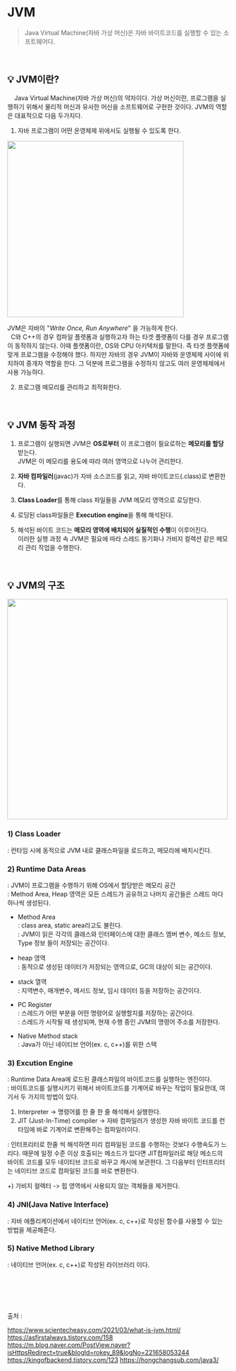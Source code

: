# JVM
> Java Virtual Machine(자바 가상 머신)은 자바 바이트코드를 실행할 수 있는 소프트웨어다.

<br>

## 💡 JVM이란?
&nbsp; &nbsp; Java Virtual Machine(자바 가상 머신)의 약자이다. 가상 머신이란, 프로그램을 실행하기 위해서 물리적 머신과 유사한 머신을 소프트웨어로 구현한 것이다. JVM의 역할은 대표적으로 다음 두가지다.

1. 자바 프로그램이 어떤 운영체제 위에서도 실행될 수 있도록 한다.<br>

<img src="https://user-images.githubusercontent.com/70243735/133730262-47a52cc0-f069-4631-a4ec-c71b28b61a03.png" width="400px">


JVM은 자바의 "*Write Once, Run Anywhere*" 을 가능하게 한다.   
&nbsp; C와 C++의 경우 컴파일 플렛폼과 실행하고자 하는 타겟 플랫폼이 다를 경우 프로그램이 동작하지 않는다. 이때 플랫폼이란, OS와 CPU 아키텍처를 말한다. 즉 타겟 플랫폼에 맞게 프로그램을 수정해야 했다.
하지만 자바의 경우 JVM이 자바와 운영체제 사이에 위치하여 중개자 역할을 한다. 그 덕분에 프로그램을 수정하지 않고도 여러 운영체제에서 사용 가능하다.


2. 프로그램 메모리를 관리하고 최적화한다.

<br>

## 💡 JVM 동작 과정


1. 프로그램이 실행되면 JVM은 **OS로부터** 이 프로그램이 필요로하는 **메모리를 할당**받는다. <br>
   JVM은 이 메모리를 용도에 따라 여러 영역으로 나누어 관리한다.

2. **자바 컴파일러**(javac)가 자바 소스코드를 읽고, 자바 바이트코드(.class)로 변환한다.

3. **Class Loader**를 통해 class 파일들을 JVM 메모리 영역으로 로딩한다.

4. 로딩된 class파일들은 **Execution engine**을 통해 해석된다.

5. 해석된 바이트 코드는 **메모리 영역에 배치되어 실질적인 수행**이 이루어진다. <br>
   이러한 실행 과정 속 JVM은 필요에 따라 스레드 동기화나 가비지 컬렉션 같은 메모리 관리 작업을 수행한다.

<br>

## 💡 JVM의 구조

<img src="https://user-images.githubusercontent.com/70243735/133784882-2b7ed7bc-2662-4259-add8-194eb64f5eba.png" width="500px">

### 1) Class Loader
: 런타임 시에 동적으로 JVM 내로 클래스파일을 로드하고, 메모리에 배치시킨다.


### 2) Runtime Data Areas
: JVM이 프로그램을 수행하기 위해 OS에서 할당받은 메모리 공간 <br>
: Method Area, Heap 영역은 모든 스레드가 공유하고 나머지 공간들은 스레드 마다 하나씩 생성된다.

- Method Area <br>
 : class area, static area라고도 불린다. <br>
 : JVM이 읽은 각각의 클래스와 인터페이스에 대한 클래스 멤버 변수, 메소드 정보, Type 정보 들이 저장되는 공간이다.

- heap 영역 <br>
 : 동적으로 생성된 데이터가 저장되는 영역으로, GC의 대상이 되는 공간이다.

- stack 열역 <br>
 : 지역변수, 매개변수, 메서드 정보, 임시 데이터 등을 저장하는 공간이다.

- PC Register <br>
 : 스레드가 어떤 부분을 어떤 명령어로 실행할지를 저장하는 공간이다. <br>
 : 스레드가 시작될 때 생성되며, 현재 수행 중인 JVM의 명령어 주소를 저장한다.

- Native Method stack <br>
 : Java가 아닌 네이티브 언어(ex. c, c++)를 위한 스택


### 3) Excution Engine
: Runtime Data Area에 로드된 클래스파일의 바이트코드를 실행하는 엔진이다. <br>
: 바이트코드를 실행시키기 위해서 바이트코드를 기계어로 바꾸는 작업이 필요한데, 여기서 두 가지의 방법이 있다. <br>
1) Interpreter  -> 명령어를 한 줄 한 줄 해석해서 실행한다. <br>
2) JIT (Just-In-Time) compiler -> 자바 컴파일러가 생성한 자바 바이트 코드를 런타임에 바로 기계어로 변환해주는 컴파일러이다. <br>

: 인터프리터로 한줄 씩 해석하면 미리 컴파일된 코드를 수행하는 것보다 수행속도가 느리다. 때문에 일정 수준 이상 호출되는 메소드가 있다면 JIT컴파일러로 해당 메소드의 바이트 코드를 모두 네이티브 코드로 바꾸고 캐시에 보관한다. 그 다음부터 인터프리터는 네이티브 코드로 컴파일된 코드를 바로 변환한다.

+) 가비지 컬렉터 -> 힙 영역에서 사용되지 않는 객체들을 제거한다.


### 4)  JNI(Java Native Interface)
 : 자바 애플리케이션에서 네이티브 언어(ex. c, c++)로 작성된 함수를 사용할 수 있는 방법을 제공해준다.

### 5) Native Method Library
 : 네이티브 언어(ex. c, c++)로 작성된 라이브러리 이다.


<br>
<br>
<br>
<br>

출처 :

https://www.scientecheasy.com/2021/03/what-is-jvm.html/   
https://asfirstalways.tistory.com/158
https://m.blog.naver.com/PostView.naver?isHttpsRedirect=true&blogId=rokey_89&logNo=221658053244
https://kingofbackend.tistory.com/123
https://hongchangsub.com/java3/